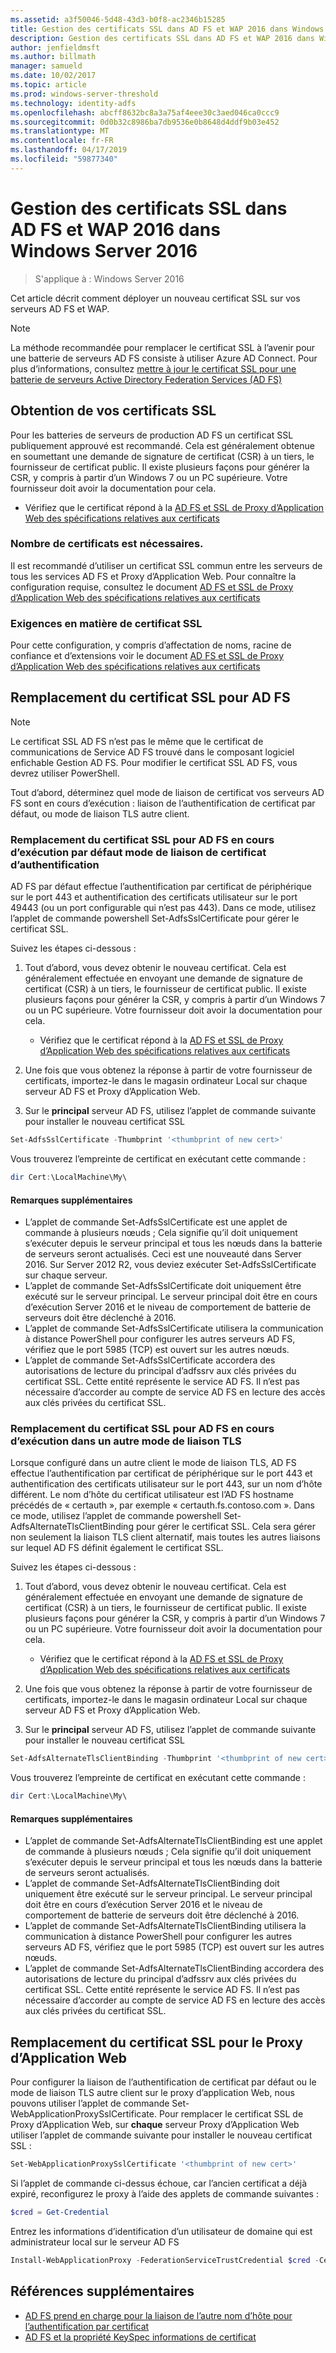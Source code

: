 ```yaml
---
ms.assetid: a3f50046-5d48-43d3-b0f8-ac2346b15285
title: Gestion des certificats SSL dans AD FS et WAP 2016 dans Windows Server 2016
description: Gestion des certificats SSL dans AD FS et WAP 2016 dans Windows Server 2016
author: jenfieldmsft
ms.author: billmath
manager: samueld
ms.date: 10/02/2017
ms.topic: article
ms.prod: windows-server-threshold
ms.technology: identity-adfs
ms.openlocfilehash: abcff8632bc8a3a75af4eee30c3aed046ca0ccc9
ms.sourcegitcommit: 0d0b32c8986ba7db9536e0b8648d4ddf9b03e452
ms.translationtype: MT
ms.contentlocale: fr-FR
ms.lasthandoff: 04/17/2019
ms.locfileid: "59877340"
---
```

# <a name="managing-ssl-certificates-in-ad-fs-and-wap-in-windows-server-2016"></a>Gestion des certificats SSL dans AD FS et WAP 2016 dans Windows Server 2016

>S'applique à : Windows Server 2016

Cet article décrit comment déployer un nouveau certificat SSL sur vos serveurs AD FS et WAP.

>[!NOTE]
>La méthode recommandée pour remplacer le certificat SSL à l’avenir pour une batterie de serveurs AD FS consiste à utiliser Azure AD Connect.  Pour plus d’informations, consultez [mettre à jour le certificat SSL pour une batterie de serveurs Active Directory Federation Services (AD FS)](https://docs.microsoft.com/azure/active-directory/connect/active-directory-aadconnectfed-ssl-update)

## <a name="obtaining-your-ssl-certificates"></a>Obtention de vos certificats SSL
Pour les batteries de serveurs de production AD FS un certificat SSL publiquement approuvé est recommandé. Cela est généralement obtenue en soumettant une demande de signature de certificat (CSR) à un tiers, le fournisseur de certificat public. Il existe plusieurs façons pour générer la CSR, y compris à partir d’un Windows 7 ou un PC supérieure. Votre fournisseur doit avoir la documentation pour cela.

- Vérifiez que le certificat répond à la [AD FS et SSL de Proxy d’Application Web des spécifications relatives aux certificats](https://technet.microsoft.com/windows-server-docs/identity/ad-fs/overview/AD-FS-2016-Requirements#BKMK_1)

### <a name="how-many-certificates-are-needed"></a>Nombre de certificats est nécessaires.
Il est recommandé d’utiliser un certificat SSL commun entre les serveurs de tous les services AD FS et Proxy d’Application Web. Pour connaître la configuration requise, consultez le document [AD FS et SSL de Proxy d’Application Web des spécifications relatives aux certificats](https://technet.microsoft.com/windows-server-docs/identity/ad-fs/overview/AD-FS-2016-Requirements#BKMK_1)

### <a name="ssl-certificate-requirements"></a>Exigences en matière de certificat SSL
Pour cette configuration, y compris d’affectation de noms, racine de confiance et d’extensions voir le document [AD FS et SSL de Proxy d’Application Web des spécifications relatives aux certificats](https://technet.microsoft.com/windows-server-docs/identity/ad-fs/overview/AD-FS-2016-Requirements#BKMK_1)

## <a name="replacing-the-ssl-certificate-for-ad-fs"></a>Remplacement du certificat SSL pour AD FS
> [!NOTE]
> Le certificat SSL AD FS n’est pas le même que le certificat de communications de Service AD FS trouvé dans le composant logiciel enfichable Gestion AD FS. Pour modifier le certificat SSL AD FS, vous devrez utiliser PowerShell.

Tout d’abord, déterminez quel mode de liaison de certificat vos serveurs AD FS sont en cours d’exécution : liaison de l’authentification de certificat par défaut, ou mode de liaison TLS autre client.

### <a name="replacing-the-ssl-certificate-for-ad-fs-running-in-default-certificate-authentication-binding-mode"></a>Remplacement du certificat SSL pour AD FS en cours d’exécution par défaut mode de liaison de certificat d’authentification
AD FS par défaut effectue l’authentification par certificat de périphérique sur le port 443 et authentification des certificats utilisateur sur le port 49443 (ou un port configurable qui n’est pas 443).
Dans ce mode, utilisez l’applet de commande powershell Set-AdfsSslCertificate pour gérer le certificat SSL.

Suivez les étapes ci-dessous :

1. Tout d’abord, vous devez obtenir le nouveau certificat. Cela est généralement effectuée en envoyant une demande de signature de certificat (CSR) à un tiers, le fournisseur de certificat public. Il existe plusieurs façons pour générer la CSR, y compris à partir d’un Windows 7 ou un PC supérieure. Votre fournisseur doit avoir la documentation pour cela.

    * Vérifiez que le certificat répond à la [AD FS et SSL de Proxy d’Application Web des spécifications relatives aux certificats](https://technet.microsoft.com/windows-server-docs/identity/ad-fs/overview/AD-FS-2016-Requirements#BKMK_1)

1. Une fois que vous obtenez la réponse à partir de votre fournisseur de certificats, importez-le dans le magasin ordinateur Local sur chaque serveur AD FS et Proxy d’Application Web.

1. Sur le **principal** serveur AD FS, utilisez l’applet de commande suivante pour installer le nouveau certificat SSL

```powershell
Set-AdfsSslCertificate -Thumbprint '<thumbprint of new cert>'
```

Vous trouverez l’empreinte de certificat en exécutant cette commande :

```powershell
dir Cert:\LocalMachine\My\
```

#### <a name="additional-notes"></a>Remarques supplémentaires

* L’applet de commande Set-AdfsSslCertificate est une applet de commande à plusieurs nœuds ; Cela signifie qu’il doit uniquement s’exécuter depuis le serveur principal et tous les nœuds dans la batterie de serveurs seront actualisés. Ceci est une nouveauté dans Server 2016. Sur Server 2012 R2, vous deviez exécuter Set-AdfsSslCertificate sur chaque serveur.
* L’applet de commande Set-AdfsSslCertificate doit uniquement être exécuté sur le serveur principal. Le serveur principal doit être en cours d’exécution Server 2016 et le niveau de comportement de batterie de serveurs doit être déclenché à 2016.
* L’applet de commande Set-AdfsSslCertificate utilisera la communication à distance PowerShell pour configurer les autres serveurs AD FS, vérifiez que le port 5985 (TCP) est ouvert sur les autres nœuds.
* L’applet de commande Set-AdfsSslCertificate accordera des autorisations de lecture du principal d’adfssrv aux clés privées du certificat SSL. Cette entité représente le service AD FS. Il n’est pas nécessaire d’accorder au compte de service AD FS en lecture des accès aux clés privées du certificat SSL.

### <a name="replacing-the-ssl-certificate-for-ad-fs-running-in-alternate-tls-binding-mode"></a>Remplacement du certificat SSL pour AD FS en cours d’exécution dans un autre mode de liaison TLS
Lorsque configuré dans un autre client le mode de liaison TLS, AD FS effectue l’authentification par certificat de périphérique sur le port 443 et authentification des certificats utilisateur sur le port 443, sur un nom d’hôte différent. Le nom d’hôte du certificat utilisateur est l’AD FS hostname précédés de « certauth », par exemple « certauth.fs.contoso.com ».
Dans ce mode, utilisez l’applet de commande powershell Set-AdfsAlternateTlsClientBinding pour gérer le certificat SSL. Cela sera gérer non seulement la liaison TLS client alternatif, mais toutes les autres liaisons sur lequel AD FS définit également le certificat SSL.

Suivez les étapes ci-dessous :

1. Tout d’abord, vous devez obtenir le nouveau certificat. Cela est généralement effectuée en envoyant une demande de signature de certificat (CSR) à un tiers, le fournisseur de certificat public. Il existe plusieurs façons pour générer la CSR, y compris à partir d’un Windows 7 ou un PC supérieure. Votre fournisseur doit avoir la documentation pour cela.

    * Vérifiez que le certificat répond à la [AD FS et SSL de Proxy d’Application Web des spécifications relatives aux certificats](https://technet.microsoft.com/windows-server-docs/identity/ad-fs/overview/AD-FS-2016-Requirements#BKMK_1)

1. Une fois que vous obtenez la réponse à partir de votre fournisseur de certificats, importez-le dans le magasin ordinateur Local sur chaque serveur AD FS et Proxy d’Application Web.

1. Sur le **principal** serveur AD FS, utilisez l’applet de commande suivante pour installer le nouveau certificat SSL

```powershell
Set-AdfsAlternateTlsClientBinding -Thumbprint '<thumbprint of new cert>'
```

Vous trouverez l’empreinte de certificat en exécutant cette commande :

```powershell
dir Cert:\LocalMachine\My\
```

#### <a name="additional-notes"></a>Remarques supplémentaires

* L’applet de commande Set-AdfsAlternateTlsClientBinding est une applet de commande à plusieurs nœuds ; Cela signifie qu’il doit uniquement s’exécuter depuis le serveur principal et tous les nœuds dans la batterie de serveurs seront actualisés.
* L’applet de commande Set-AdfsAlternateTlsClientBinding doit uniquement être exécuté sur le serveur principal. Le serveur principal doit être en cours d’exécution Server 2016 et le niveau de comportement de batterie de serveurs doit être déclenché à 2016.
* L’applet de commande Set-AdfsAlternateTlsClientBinding utilisera la communication à distance PowerShell pour configurer les autres serveurs AD FS, vérifiez que le port 5985 (TCP) est ouvert sur les autres nœuds.
* L’applet de commande Set-AdfsAlternateTlsClientBinding accordera des autorisations de lecture du principal d’adfssrv aux clés privées du certificat SSL. Cette entité représente le service AD FS. Il n’est pas nécessaire d’accorder au compte de service AD FS en lecture des accès aux clés privées du certificat SSL.

## <a name="replacing-the-ssl-certificate-for-the-web-application-proxy"></a>Remplacement du certificat SSL pour le Proxy d’Application Web
Pour configurer la liaison de l’authentification de certificat par défaut ou le mode de liaison TLS autre client sur le proxy d’application Web, nous pouvons utiliser l’applet de commande Set-WebApplicationProxySslCertificate.
Pour remplacer le certificat SSL de Proxy d’Application Web, sur **chaque** serveur Proxy d’Application Web utiliser l’applet de commande suivante pour installer le nouveau certificat SSL :

```powershell
Set-WebApplicationProxySslCertificate '<thumbprint of new cert>'
```

Si l’applet de commande ci-dessus échoue, car l’ancien certificat a déjà expiré, reconfigurez le proxy à l’aide des applets de commande suivantes :

```powershell
$cred = Get-Credential
```

Entrez les informations d’identification d’un utilisateur de domaine qui est administrateur local sur le serveur AD FS

```powershell
Install-WebApplicationProxy -FederationServiceTrustCredential $cred -CertificateThumbprint '<thumbprint of new cert>' -FederationServiceName 'fs.contoso.com'
```

## <a name="additional-references"></a>Références supplémentaires  
* [AD FS prend en charge pour la liaison de l’autre nom d’hôte pour l’authentification par certificat](../operations/AD-FS-support-for-alternate-hostname-binding-for-certificate-authentication.md)
* [AD FS et la propriété KeySpec informations de certificat](../technical-reference/AD-FS-and-KeySpec-Property.md)
